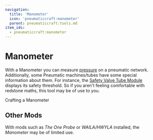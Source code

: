```yaml
---
navigation:
  title: 'Manometer'
  icon: 'pneumaticcraft:manometer'
  parent: pneumaticcraft:tools.md
item_ids:
  - pneumaticcraft:manometer
---
```


# Manometer

With a Manometer you can measure [pressure](../base_concepts/pressure.md) on a pneumatic network. Additionally, some Pneumatic machines/tubes have some special information about them. For instance, the [Safety Valve Tube Module](../tubes/safety_module.md) displays its safety threshold. So if you aren't feeling comfortable with redstone maths, this tool may be of use to you.

Crafting a Manometer

<Recipe id="pneumaticcraft:manometer" />

## Other Mods

With mods such as _The One Probe_ or _WAILA/HWYLA_ installed, the _Manometer_ may be of limited use.
